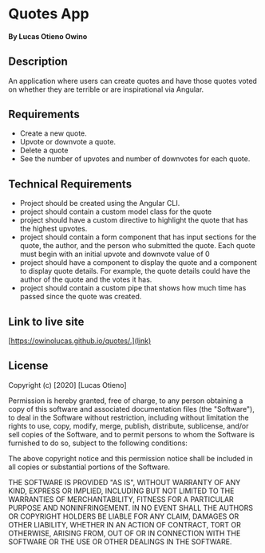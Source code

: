 # Quotes App
#### By Lucas Otieno Owino
## Description
An application where users can create quotes and have those quotes voted on whether they are terrible or are inspirational via Angular. 
## Requirements
* Create a new quote.
* Upvote or downvote a quote.
* Delete a quote
* See the number of upvotes and number of downvotes for each quote.
## Technical Requirements
* Project should be created using the Angular CLI.
* project should contain a custom model class for the quote
* project should have a custom directive to highlight the quote that has the highest upvotes.
* project should contain a form component that has input sections for the quote, the author, and the person who submitted the quote.
Each quote must begin with an initial upvote and downvote value of 0
* project should have a component to display the quote and a component to display quote details. For example, the quote details could have the author of the quote and the votes it has.
* project should contain a custom pipe that shows how much time has passed since the quote was created. 
## Link to live site
[https://owinolucas.github.io/quotes/.](link)
## License
Copyright (c) [2020] [Lucas Otieno]

Permission is hereby granted, free of charge, to any person obtaining a copy
of this software and associated documentation files (the "Software"), to deal
in the Software without restriction, including without limitation the rights
to use, copy, modify, merge, publish, distribute, sublicense, and/or sell
copies of the Software, and to permit persons to whom the Software is
furnished to do so, subject to the following conditions:

The above copyright notice and this permission notice shall be included in all
copies or substantial portions of the Software.

THE SOFTWARE IS PROVIDED "AS IS", WITHOUT WARRANTY OF ANY KIND, EXPRESS OR
IMPLIED, INCLUDING BUT NOT LIMITED TO THE WARRANTIES OF MERCHANTABILITY,
FITNESS FOR A PARTICULAR PURPOSE AND NONINFRINGEMENT. IN NO EVENT SHALL THE
AUTHORS OR COPYRIGHT HOLDERS BE LIABLE FOR ANY CLAIM, DAMAGES OR OTHER
LIABILITY, WHETHER IN AN ACTION OF CONTRACT, TORT OR OTHERWISE, ARISING FROM,
OUT OF OR IN CONNECTION WITH THE SOFTWARE OR THE USE OR OTHER DEALINGS IN THE
SOFTWARE.
